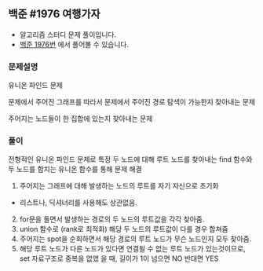 ## 백준 #1976 여행가자

- 알고리즘 스터디 문제 풀이입니다.
- [백준 1976번](https://www.acmicpc.net/problem/1976) 에서 풀어볼 수 있습니다.

### 문제설명
유니온 파인드 문제 

문제에서 주어진 그래프를 따라서 문제에서 주어진 경로 탐색이 가능한지 찾아내는 문제

주어지는 노드들이 한 집합에 있는지 찾아내는 문제 
### 풀이
전형적인 유니온 파인드 문제로 특정 두 노드에 대해 루트 노드를 찾아내는 find 함수와
두 노드를 합치는 유니온 함수를 통해 문제 해결

1. 주어지는 그래프에 대해 발생하는 노드의 루트를 자기 자신으로 초기화
  - 리스트나, 딕셔너리를 사용해도 상관없음.
2. for문을 돌면서 발생하는 경로의 두 노드의 루트값을 각각 찾아줌.
3. union 함수로 (rank로 최적화) 해당 두 노드의 루트값이 다를 경우 합쳐줌
4. 주어지는 spot을 순회하면서 해당 경로의 루트 노드가 무슨 노드인지 모두 찾아줌.
5. 해당 루트 노드가 다른 노드가 있다면 연결될 수 없는 루트 노드가 있는것이므로, 
 set 자료구조로 중복을 없앴 을 때, 길이가 1이 넘으면 NO 반대면 YES

